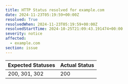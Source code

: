 ```yaml
---
title: HTTP Status resolved for example.com
date: 2024-11-23T05:19:59+00:00Z
resolved: True
resolvedWhen: 2024-11-23T05:19:59+00:00Z
resolvedStartTime: 2024-10-25T21:09:43.191474+00:00
severity: notice
affected:
  - example.com
section: issue
---
```


| Expected Statuses | Actual Status  |
|-------------------|----------------|
| 200, 301, 302 | 200 |
